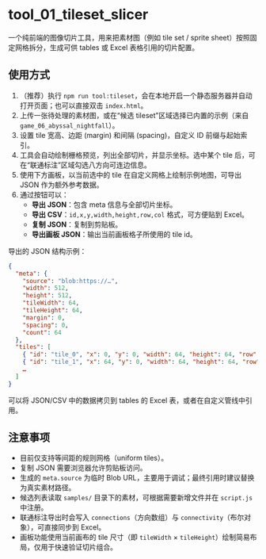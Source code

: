 # tool_01_tileset_slicer

一个纯前端的图像切片工具，用来把素材图（例如 tile set / sprite sheet）按照固定网格拆分，生成可供 tables 或 Excel 表格引用的切片配置。

## 使用方式

1. （推荐）执行 `npm run tool:tileset`，会在本地开启一个静态服务器并自动打开页面；也可以直接双击 `index.html`。
2. 上传一张待处理的素材图，或在“候选 tileset”区域选择已内置的示例（来自 `game_06_abyssal_nightfall`）。
3. 设置 tile 宽高、边距 (margin) 和间隔 (spacing)，自定义 ID 前缀与起始索引。
4. 工具会自动绘制栅格预览，列出全部切片，并显示坐标。选中某个 tile 后，可在“联通标注”区域勾选八方向可连边信息。
5. 使用下方画板，以当前选中的 tile 在自定义网格上绘制示例地图，可导出 JSON 作为额外参考数据。
6. 通过按钮可以：
   - **导出 JSON**：包含 meta 信息与全部切片坐标。
   - **导出 CSV**：`id,x,y,width,height,row,col` 格式，可方便贴到 Excel。
   - **复制 JSON**：复制到剪贴板。
   - **导出画板 JSON**：输出当前画板格子所使用的 tile id。

导出的 JSON 结构示例：

```json
{
  "meta": {
    "source": "blob:https://…",
    "width": 512,
    "height": 512,
    "tileWidth": 64,
    "tileHeight": 64,
    "margin": 0,
    "spacing": 0,
    "count": 64
  },
  "tiles": [
    { "id": "tile_0", "x": 0, "y": 0, "width": 64, "height": 64, "row": 0, "col": 0 },
    { "id": "tile_1", "x": 64, "y": 0, "width": 64, "height": 64, "row": 0, "col": 1 },
    …
  ]
}
```

可以将 JSON/CSV 中的数据拷贝到 tables 的 Excel 表，或者在自定义管线中引用。

## 注意事项

- 目前仅支持等间距的规则网格（uniform tiles）。
- 复制 JSON 需要浏览器允许剪贴板访问。
- 生成的 `meta.source` 为临时 Blob URL，主要用于调试；最终引用时建议替换为真实素材路径。
- 候选列表读取 `samples/` 目录下的素材，可根据需要新增文件并在 `script.js` 中注册。
- 联通标注导出时会写入 `connections`（方向数组）与 `connectivity`（布尔对象），可直接同步到 Excel。
- 画板功能使用当前画布的 tile 尺寸（即 `tileWidth` × `tileHeight`）绘制简易布局，仅用于快速验证切片组合。
